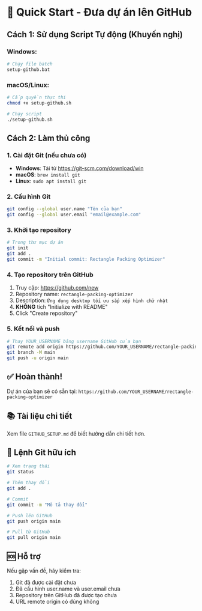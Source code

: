 # 🚀 Quick Start - Đưa dự án lên GitHub

## Cách 1: Sử dụng Script Tự động (Khuyến nghị)

### Windows:
```bash
# Chạy file batch
setup-github.bat
```

### macOS/Linux:
```bash
# Cấp quyền thực thi
chmod +x setup-github.sh

# Chạy script
./setup-github.sh
```

## Cách 2: Làm thủ công

### 1. Cài đặt Git (nếu chưa có)
- **Windows**: Tải từ https://git-scm.com/download/win
- **macOS**: `brew install git`
- **Linux**: `sudo apt install git`

### 2. Cấu hình Git
```bash
git config --global user.name "Tên của bạn"
git config --global user.email "email@example.com"
```

### 3. Khởi tạo repository
```bash
# Trong thư mục dự án
git init
git add .
git commit -m "Initial commit: Rectangle Packing Optimizer"
```

### 4. Tạo repository trên GitHub
1. Truy cập: https://github.com/new
2. Repository name: `rectangle-packing-optimizer`
3. Description: `Ứng dụng desktop tối ưu sắp xếp hình chữ nhật`
4. **KHÔNG** tích "Initialize with README"
5. Click "Create repository"

### 5. Kết nối và push
```bash
# Thay YOUR_USERNAME bằng username GitHub của bạn
git remote add origin https://github.com/YOUR_USERNAME/rectangle-packing-optimizer.git
git branch -M main
git push -u origin main
```

## ✅ Hoàn thành!

Dự án của bạn sẽ có sẵn tại:
`https://github.com/YOUR_USERNAME/rectangle-packing-optimizer`

## 📚 Tài liệu chi tiết

Xem file `GITHUB_SETUP.md` để biết hướng dẫn chi tiết hơn.

## 🔧 Lệnh Git hữu ích

```bash
# Xem trạng thái
git status

# Thêm thay đổi
git add .

# Commit
git commit -m "Mô tả thay đổi"

# Push lên GitHub
git push origin main

# Pull từ GitHub
git pull origin main
```

## 🆘 Hỗ trợ

Nếu gặp vấn đề, hãy kiểm tra:
1. Git đã được cài đặt chưa
2. Đã cấu hình user.name và user.email chưa
3. Repository trên GitHub đã được tạo chưa
4. URL remote origin có đúng không
